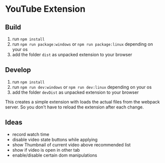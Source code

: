 # YouTube Extension


## Build

1. run `npm install`
2. run `npm run package:windows` or `npm run package:linux` depending on your os
3. add the folder `dist` as unpacked extension to your browser


## Develop

1. run `npm install`
2. run `npm run dev:windows` or `npm run dev:linux` depending on your os
3. add the folder `devDist` as unpacked extension to your browser

This creates a simple extension with loads the actual files from the webpack server. So you don't have to reload the extension after each change.


## Ideas

- record watch time
- disable video state buttons while applying
- show Thumbnail of current video above recommended list
- show if video is open in other tab
- enable/disable certain dom manipulations
